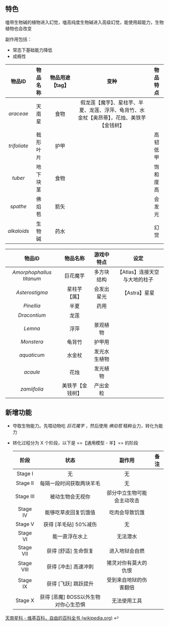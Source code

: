 ## 特色

嗑带生物碱的植物进入幻觉，嗑高纯度生物碱进入高级幻觉，能使用超能力，生物植物也会改变

副作用包括：

* 常态下基础能力降低
* 成瘾性

|    物品ID    | 物品名称 | 物品用途【tag】 |                             变种                             | 物品特点 |
| :----------: | :------: | :-------------: | :----------------------------------------------------------: | :------: |
|  *araceae*   |  天南星  |      食物       | 假龙莲【魔芋】、星柱芋、半夏、龙莲、浮萍、龟背竹、水金杖【奥昂蒂】，花烛、美铁芋【金钱树】 |          |
| *trifoliate* | 戟形叶片 |      护甲       |                                                              | 高韧低甲 |
|   *tuber*    | 地下块茎 |      食物       |                                                              | 饱和度高 |
|   *spathe*   |  佛焰苞  |      箭矢       |                                                              |  会发光  |
| *alkaloids*  |  生物碱  |      药水       |                                                              |   幻觉   |



|           物品ID           |     物品名称     |  游戏中特点  |             设定              |
| :------------------------: | :--------------: | :----------: | :---------------------------: |
| *Amorphophallus* *titanum* |     巨花魔芋     |  多方块结构  | 【Atlas】连接天空与大地的柱子 |
|       *Asterostigma*       |   星柱芋【属】   |  会发出星光  |         【Astra】星星         |
|         *Pinellia*         |       半夏       |     药用     |                               |
|        *Dracontium*        |       龙莲       |              |                               |
|          *Lemna*           |       浮萍       |   景观植物   |                               |
|         *Monstera*         |      龟背竹      |    护甲用    |                               |
|        *aquaticum*         |      水金杖      | 发光水生植物 |                               |
|          *acaule*          |       花烛       |   发光植物   |                               |
|        *zamiifolia*        | 美铁芋【金钱树】 |   产出金粒   |                               |

## 新增功能

* 夺取生物能力。先喂动物吃 *巨花魔芋* ，然后使用 *佛焰苞* 精粹业力，转化为能力

* 转化过程分为 X 个阶段，以下是 ==【通用模型 - 羊】== 的阶段

  |    阶段    |                 状态                 |           副作用           | 备注 |
  | :--------: | :----------------------------------: | :------------------------: | :--: |
  |  Stage I   |                  无                  |             无             |      |
  |  Stage II  |       每隔一段时间获取两块羊毛       |             无             |      |
  | Stage III  |           被动生物会无视你           | 部分中立生物可能会主动攻击 |      |
  |  Stage IV  |         能够吃草皮回复饥饿值         |       吃肉会导致饥饿       |      |
  |  Stage V   |        获得 [羊毛砧] 50%减伤         |             无             |      |
  |  Stage VI  |            能一直浮在水上            |          无法潜水          |      |
  | Stage VII  |         获得 [舒适] 生命恢复         |       进入地狱会自燃       |      |
  | Stage VIII |         获得 [冲击] 高速冲刺         |    猪灵对你有莫大的仇恨    |      |
  |  Stage IX  |         获得 [飞跃] 跳跃提升         |   受到来自地狱的伤害翻倍   |      |
  |  Stage X   | 获得 [恶魔] BOSS以外生物对你心生恐惧 |        无法使用工具        |      |

  



 [天南星科 - 维基百科，自由的百科全书 (wikipedia.org)](https://zh.wikipedia.org/wiki/天南星科) ↩





